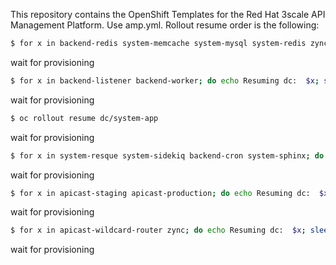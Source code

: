 
This repository contains the OpenShift Templates for the Red Hat 3scale API Management Platform.
Use amp.yml. Rollout resume order is the following:
```sh
$ for x in backend-redis system-memcache system-mysql system-redis zync-database; do echo Resuming dc:  $x; sleep 2; oc rollout resume dc/$x; done
```
wait for provisioning
```sh
$ for x in backend-listener backend-worker; do echo Resuming dc:  $x; sleep 2; oc rollout resume dc/$x; done
```
wait for provisioning
```sh
$ oc rollout resume dc/system-app
```
wait for provisioning
```sh
$ for x in system-resque system-sidekiq backend-cron system-sphinx; do echo Resuming dc:  $x; sleep 2; oc rollout resume dc/$x; done
```
wait for provisioning
```sh
$ for x in apicast-staging apicast-production; do echo Resuming dc:  $x; sleep 2; oc rollout resume dc/$x; donedc/$x; done
```
wait for provisioning
```sh
$ for x in apicast-wildcard-router zync; do echo Resuming dc:  $x; sleep 2; oc rollout resume dc/$x; done
```
wait for provisioning